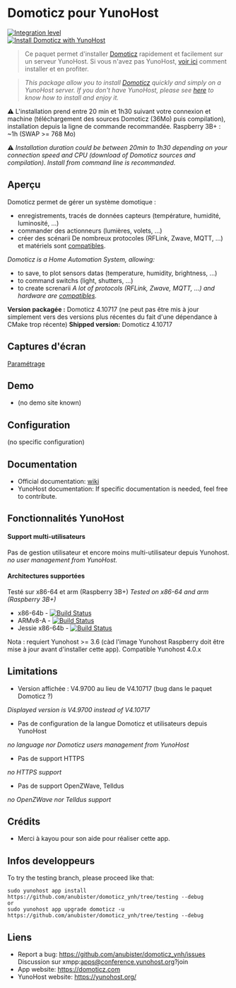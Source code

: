 # Domoticz pour YunoHost

[![Integration level](https://dash.yunohost.org/integration/domoticz.svg)](https://dash.yunohost.org/appci/app/domoticz)  
[![Install Domoticz with YunoHost](https://install-app.yunohost.org/install-with-yunohost.png)](https://install-app.yunohost.org/?app=domoticz)

> Ce paquet permet d'installer [Domoticz](https://domoticz.com) rapidement et facilement sur un serveur YunoHost.
Si vous n'avez pas YunoHost, [voir ici](https://yunohost.org/#/install) comment installer et en profiter.

> *This package allow you to install [Domoticz](https://domoticz.com) quickly and simply on a YunoHost server.
If you don't have YunoHost, please see [here](https://yunohost.org/#/install) to know how to install and enjoy it.*

:warning: L'installation prend entre 20 min et 1h30 suivant votre connexion et machine (téléchargement des sources Domoticz (36Mo) puis compilation), installation depuis la ligne de commande recommandée.
Raspberry 3B+ : ~1h (SWAP >= 768 Mo)

:warning: *Installation duration could be between 20min to 1h30 depending on your connection speed and CPU (download of Domoticz sources and compilation). Install from command line is recommanded.*

## Aperçu

Domoticz permet de gérer un système domotique :
- enregistrements, tracés de données capteurs (température, humidité, luminosité, ...)
- commander des actionneurs (lumières, volets, ...)
- créer des scénarii
De nombreux protocoles (RFLink, Zwave, MQTT, ...) et matériels sont [compatibles](https://www.domoticz.com/wiki/Hardware).

*Domoticz is a Home Automation System, allowing:*
- to save, to plot sensors datas (temperature, humidity, brightness, ...)
- to command switchs (light, shutters, ...)
- to create screnarii
*A lot of protocols (RFLink, Zwave, MQTT, ...) and hardware are [compatibles](https://www.domoticz.com/wiki/Hardware).*

**Version packagée :** Domoticz 4.10717 (ne peut pas être mis à jour simplement vers des versions plus récentes du fait d'une dépendance à CMake trop récente)
**Shipped version:** Domoticz 4.10717

## Captures d'écran

[Paramétrage](https://www.domoticz.com/wiki/Application_Settings)

## Demo

* (no demo site known)

## Configuration

(no specific configuration)

## Documentation

 * Official documentation: [wiki](https://www.domoticz.com/wiki/)
 * YunoHost documentation: If specific documentation is needed, feel free to contribute.

## Fonctionnalités YunoHost

#### Support multi-utilisateurs

Pas de gestion utilisateur et encore moins multi-utilisateur depuis Yunohost.
*no user management from YunoHost.*

#### Architectures supportées

Testé sur x86-64 et arm (Raspberry 3B+)
*Tested on x86-64 and arm (Raspberry 3B+)*

* x86-64b - [![Build Status](https://ci-apps.yunohost.org/jenkins/job/domoticz%20%28Community%29/badge/icon)](https://ci-apps.yunohost.org/ci/apps/domoticz/)
* ARMv8-A - [![Build Status](https://ci-apps-arm.yunohost.org/jenkins/job/domoticz%20%28Community%29%20(%7EARM%7E)/badge/icon)](https://ci-apps-arm.yunohost.org/ci/apps/domoticz/)
* Jessie x86-64b - [![Build Status](https://ci-stretch.nohost.me/jenkins/job/domoticz%20%28Community%29/badge/icon)](https://ci-stretch.nohost.me/ci/apps/domoticz/)

Nota : requiert Yunohost >= 3.6 (càd l'image Yunohost Raspberry doit être mise à jour avant d'installer cette app).
Compatible Yunohost 4.0.x

## Limitations

* Version affichée : V4.9700 au lieu de V4.10717 (bug dans le paquet Domoticz ?)

*Displayed version is V4.9700 instead of V4.10717*
* Pas de configuration de la langue Domoticz et utilisateurs depuis YunoHost

*no language nor Domoticz users management from YunoHost*
* Pas de support HTTPS

*no HTTPS support*
* Pas de support OpenZWave, Telldus

*no OpenZWave nor Telldus support*


## Crédits
* Merci à kayou pour son aide pour réaliser cette app.

## Infos developpeurs
To try the testing branch, please proceed like that:
```
sudo yunohost app install https://github.com/anubister/domoticz_ynh/tree/testing --debug
or
sudo yunohost app upgrade domoticz -u https://github.com/anubister/domoticz_ynh/tree/testing --debug
```

## Liens

 * Report a bug: https://github.com/anubister/domoticz_ynh/issues
   Discussion sur xmpp:apps@conference.yunohost.org?join
 * App website: https://domoticz.com
 * YunoHost website: https://yunohost.org/
